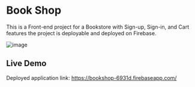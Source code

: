 # Book Shop

This is a Front-end project for a Bookstore with Sign-up, Sign-in, and Cart features the project is deployable and deployed on Firebase.

![image](https://github.com/miladmofidi/Book-Shop/assets/5041309/5821c373-a739-4591-ba78-5ad3655925a2)

## Live Demo
Deployed application link: https://bookshop-6931d.firebaseapp.com/
